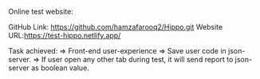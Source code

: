 Online test website:

GitHub Link: https://github.com/hamzafarooq2/Hippo.git
Website URL:https://test-hippo.netlify.app/

Task achieved:
=> Front-end user-experience
=> Save user code in json-server.
=> If user open any other tab during test, it will send report to json-server as boolean value.




